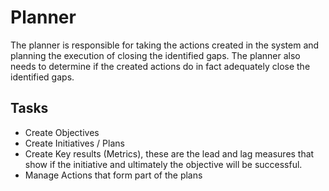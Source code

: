 # Planner 
The planner is responsible for taking the actions created in the system and planning the execution of closing the identified gaps. The planner also needs to determine if the created actions do in fact adequately close the identified gaps.

## Tasks
- Create Objectives
- Create Initiatives / Plans
- Create Key results (Metrics), these are the lead and lag measures that show if the initiative and ultimately the objective will be successful.
- Manage Actions that form part of the plans